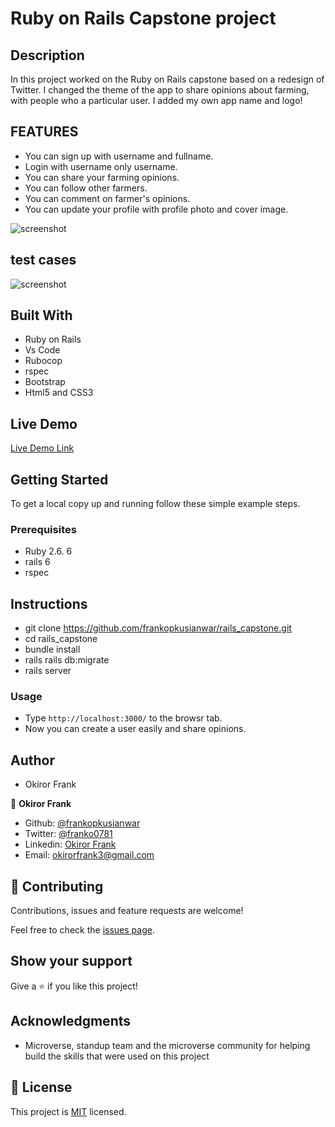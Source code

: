# Ruby on Rails Capstone project

## Description

In this project worked on the Ruby on Rails capstone based on a redesign of Twitter. I changed the theme of the app to share opinions about farming, with people who a particular user. I added my own app name and logo!

## FEATURES

- You can sign up with username and fullname.
- Login with username only username.
- You can share your farming opinions.
- You can follow other farmers.
- You can comment on farmer's opinions.
- You can update your profile with profile photo and cover image.

![screenshot]()

## test cases

![screenshot]()

## Built With

- Ruby on Rails
- Vs Code
- Rubocop
- rspec
- Bootstrap
- Html5 and CSS3

## Live Demo

[Live Demo Link]()

## Getting Started

To get a local copy up and running follow these simple example steps.

### Prerequisites

- Ruby 2.6. 6
- rails 6
- rspec

## Instructions

- git clone https://github.com/frankopkusianwar/rails_capstone.git
- cd rails_capstone
- bundle install
- rails rails db:migrate
- rails server

### Usage

- Type ```http://localhost:3000/``` to the browsr tab.
- Now you can create a user easily and share opinions.

## Author

- Okiror Frank

👤 **Okiror Frank**

- Github: [@frankopkusianwar](https://github.com/frankopkusianwar)
- Twitter: [@franko0781](https://twitter.com/franko0781)
- Linkedin: [Okiror Frank](https://linkedin.com/in/frank-okiror)
- Email: okirorfrank3@gmail.com

## 🤝 Contributing

Contributions, issues and feature requests are welcome!

Feel free to check the [issues page](issues/).

## Show your support

Give a ⭐️ if you like this project!

## Acknowledgments

- Microverse, standup team and the microverse community for helping build the skills that were used on this project

## 📝 License

This project is [MIT](lic.url) licensed.
